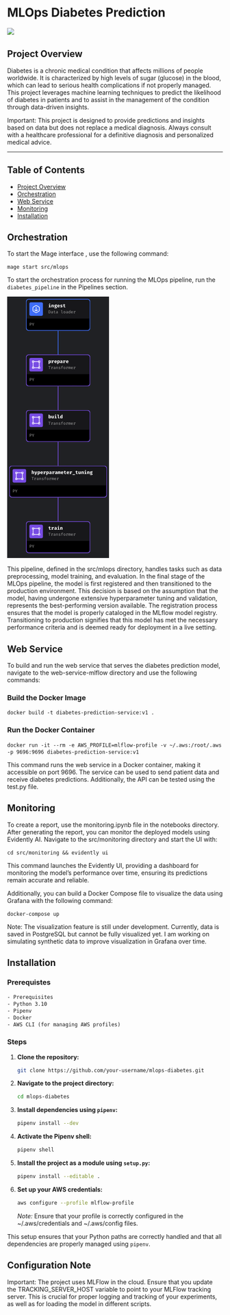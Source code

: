 # MLOps Diabetes Prediction

<a target="_blank" href="https://cookiecutter-data-science.drivendata.org/">
    <img src="https://img.shields.io/badge/CCDS-Project%20template-328F97?logo=cookiecutter" />
</a>

## Project Overview

Diabetes is a chronic medical condition that affects millions of people worldwide. It is characterized by high levels of sugar (glucose) in the blood, which can lead to serious health complications if not properly managed. This project leverages machine learning techniques to predict the likelihood of diabetes in patients and to assist in the management of the condition through data-driven insights.

Important: This project is designed to provide predictions and insights based on data but does not replace a medical diagnosis. Always consult with a healthcare professional for a definitive diagnosis and personalized medical advice.

--------
## Table of Contents

- [Project Overview](#project-overview)
- [Orchestration](#orchestration)
- [Web Service](#web-service)
- [Monitoring](#monitoring)
- [Installation](#installation)

## Orchestration
To start the Mage interface , use the following command:

```
mage start src/mlops
```

To start the orchestration process for running the MLOps pipeline, run the `diabetes_pipeline` in the Pipelines section.

![Diabetes Pipeline](images/mage-pipeline.png)

This pipeline, defined in the src/mlops directory, handles tasks such as data preprocessing, model training, and evaluation. In the final stage of the MLOps pipeline, the model is first registered and then transitioned to the production environment. This decision is based on the assumption that the model, having undergone extensive hyperparameter tuning and validation, represents the best-performing version available. The registration process ensures that the model is properly cataloged in the MLflow model registry. Transitioning to production signifies that this model has met the necessary performance criteria and is deemed ready for deployment in a live setting.

## Web Service

To build and run the web service that serves the diabetes prediction model, navigate to the web-service-mlflow directory and use the following commands:

### Build the Docker Image
```
docker build -t diabetes-prediction-service:v1 .
```
### Run the Docker Container
```
docker run -it --rm -e AWS_PROFILE=mlflow-profile -v ~/.aws:/root/.aws -p 9696:9696 diabetes-prediction-service:v1
```
This command runs the web service in a Docker container, making it accessible on port 9696. The service can be used to send patient data and receive diabetes predictions. Additionally, the API can be tested using the test.py file.

## Monitoring
To create a report, use the monitoring.ipynb file in the notebooks directory. After generating the report, you can monitor the deployed models using Evidently AI. Navigate to the src/monitoring directory and start the UI with:

```
cd src/monitoring && evidently ui
```
This command launches the Evidently UI, providing a dashboard for monitoring the model’s performance over time, ensuring its predictions remain accurate and reliable.

Additionally, you can build a Docker Compose file to visualize the data using Grafana with the following command:
```
docker-compose up
```
Note: The visualization feature is still under development. Currently, data is saved in PostgreSQL but cannot be fully visualized yet. I am working on simulating synthetic data to improve visualization in Grafana over time.

## Installation

### Prerequistes 
    - Prerequisites
    - Python 3.10
    - Pipenv
    - Docker
    - AWS CLI (for managing AWS profiles)

### Steps
1. **Clone the repository:**

    ```bash
    git clone https://github.com/your-username/mlops-diabetes.git
    ```

2. **Navigate to the project directory:**

    ```bash
    cd mlops-diabetes
    ```

3. **Install dependencies using `pipenv`:**

    ```bash
    pipenv install --dev
    ```

4. **Activate the Pipenv shell:**

    ```bash
    pipenv shell
    ```

5. **Install the project as a module using `setup.py`:**

    ```bash
    pipenv install --editable .
    ```

6. **Set up your AWS credentials:**

    ```bash
    aws configure --profile mlflow-profile
    ```
    *Note:* Ensure that your profile is correctly configured in the ~/.aws/credentials and ~/.aws/config files.

This setup ensures that your Python paths are correctly handled and that all dependencies are properly managed using `pipenv`.

## Configuration Note

Important: The project uses MLFlow in the cloud. Ensure that you update the TRACKING_SERVER_HOST variable to point to your MLFlow tracking server. This is crucial for proper logging and tracking of your experiments, as well as for loading the model in different scripts.
